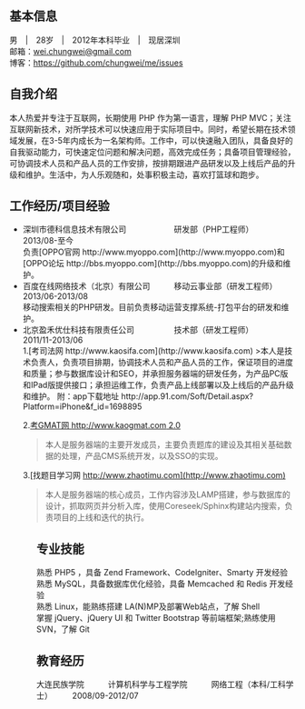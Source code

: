 基本信息
---
男　|　28岁　|　2012年本科毕业　|　现居深圳  
邮箱：wei.chungwei@gmail.com  
博客：https://github.com/chungwei/me/issues

自我介绍
-----
本人热爱并专注于互联网，长期使用 PHP 作为第一语言，理解 PHP MVC；关注互联网新技术，对所学技术可以快速应用于实际项目中。同时，希望长期在技术领域发展，在3-5年内成长为一名架构师。工作中，可以快速融入团队，具备良好的自我驱动能力，可快速定位问题和解决问题，高效完成任务；具备项目管理经验，可协调技术人员和产品人员的工作安排，按排期跟进产品研发以及上线后产品的升级和维护。生活中，为人乐观随和，处事积极主动，喜欢打篮球和跑步。

工作经历/项目经验
----
<ul>
<li>深圳市德科信息技术有限公司　　　　　　研发部（PHP工程师）　　　　　　　2013/08-至今</li>
负责[OPPO官网&nbsp;http://www.myoppo.com](http://www.myoppo.com)和[OPPO论坛&nbsp;http://bbs.myoppo.com](http://bbs.myoppo.com)的升级和维护。

<li>百度在线网络技术（北京）有限公司　　　移动云事业部（研发工程师）　　　　2013/06-2013/08</li>
移动搜索相关的PHP研发。目前负责移动运营支撑系统-打包平台的研发和维护。

<li>北京盈禾优仕科技有限责任公司　　　　　技术部（研发工程师）　　　　　　　2011/11-2013/06</li>
1.[考司法网&nbsp;http://www.kaosifa.com](http://www.kaosifa.com)
>本人是技术负责人，负责项目排期，协调技术人员和产品人员的工作，保证项目的进度和质量；参与数据库设计和SEO，并承担服务器端的研发任务，为产品PC版和IPad版提供接口；承担运维工作，负责产品上线部署以及上线后的产品升级和维护。  
附：app下载地址 http://app.91.com/Soft/Detail.aspx?Platform=iPhone&f_id=1698895

2.[考GMAT网&nbsp;http://www.kaogmat.com 2.0](http://www.kaogmat.com)
>本人是服务器端的主要开发成员，主要负责题库的建设及其相关基础数据的处理，产品CMS系统开发，以及SSO的实现。

3.[找题目学习网&nbsp;http://www.zhaotimu.com](http://www.zhaotimu.com)

>本人是服务器端的核心成员，工作内容涉及LAMP搭建，参与数据库的设计，抓取网页并分析入库，使用Coreseek/Sphinx构建站内搜索，负责项目的上线和迭代的执行。
<ul>

专业技能
---
熟悉 PHP5 ，具备 Zend Framework、CodeIgniter、Smarty 开发经验  
熟悉 MySQL，具备数据库优化经验，具备 Memcached 和 Redis 开发经验  
熟悉 Linux，能熟练搭建 LA(N)MP及部署Web站点，了解 Shell  
掌握 jQuery、jQuery UI 和 Twitter Bootstrap 等前端框架;熟练使用 SVN，了解 Git  

教育经历
---
大连民族学院　　　计算机科学与工程学院　　　网络工程（本科/工科学士）　　　2008/09-2012/07

